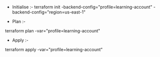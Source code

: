 * Initialise :- 
terraform init -backend-config="profile=learning-account" -backend-config="region=us-east-1"

* Plan :-

terraform plan -var="profile=learning-account"

* Apply :-

terraform apply -var="profile=learning-account"
